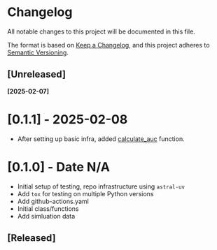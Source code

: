 # Changelog

All notable changes to this project will be documented in this file.

The format is based on [Keep a Changelog](https://keepachangelog.com/en/1.0.0/),
and this project adheres to [Semantic Versioning](https://semver.org/spec/v2.0.0.html).

## [Unreleased]

**[2025-02-07]**

# [0.1.1] - 2025-02-08

- After setting up basic infra, added [calculate_auc](https://github.com/juntotechnologies/bioeq/blob/main/bioeq/Crossover2x2.py) function.

# [0.1.0] - Date N/A

- Initial setup of testing, repo infrastructure using `astral-uv`
- Add `tox` for testing on multiple Python versions
- Add github-actions.yaml
- Initial class/functions
- Add simluation data

## [Released]
